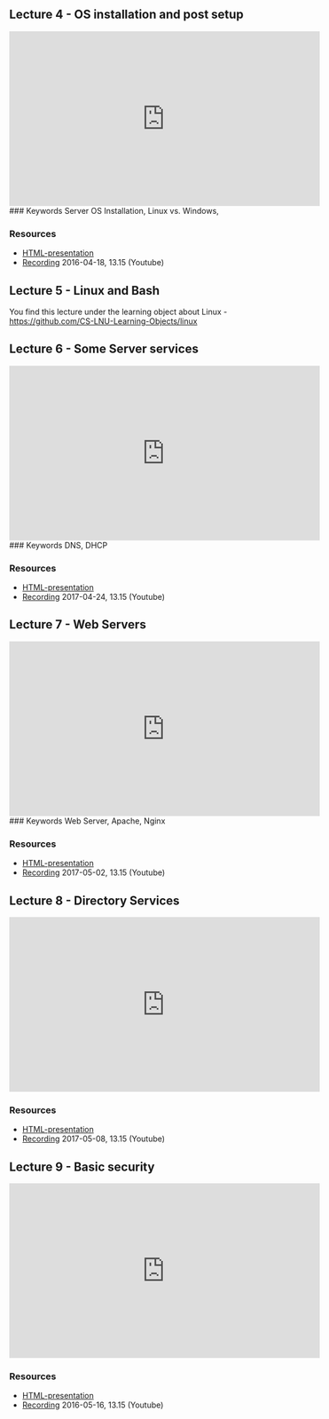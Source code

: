 ## Lecture 4 - OS installation and post setup
<iframe width="560" height="315" src="https://www.youtube.com/embed/Yh_A6E9EaL8?&list=PLSWJPPj5sKmr_PkB_qU4SAA-B5Rv4ICF2" frameborder="0" allowfullscreen></iframe>
### Keywords
Server OS Installation, Linux vs. Windows,

### Resources
- [HTML-presentation](https://cdn.rawgit.com/1dv031/syllabus/master/lectures/part_3/05_Installation-and-Post-Setup/index.html)
- [Recording](https://www.youtube.com/watch?v=Yh_A6E9EaL8&index=5&list=PLSWJPPj5sKmr_PkB_qU4SAA-B5Rv4ICF2) 2016-04-18, 13.15 (Youtube)

## Lecture 5 - Linux and Bash
You find this lecture under the learning object about Linux - https://github.com/CS-LNU-Learning-Objects/linux

## Lecture 6 - Some Server services
<iframe width="560" height="315" src="https://www.youtube.com/embed/--m9YpZ8Av4?&list=PLSWJPPj5sKmr_PkB_qU4SAA-B5Rv4ICF2" frameborder="0" allowfullscreen></iframe>
### Keywords
DNS, DHCP

### Resources
- [HTML-presentation](https://cdn.rawgit.com/1dv031/syllabus/master/lectures/part_3/06_Server-Services/index.html)
- [Recording](https://www.youtube.com/watch?v=--m9YpZ8Av4&list=PLSWJPPj5sKmr_PkB_qU4SAA-B5Rv4ICF2) 2017-04-24, 13.15 (Youtube)


## Lecture 7 - Web Servers
<iframe width="560" height="315" src="https://www.youtube.com/embed/c0bjNkpVOG4?&list=PLSWJPPj5sKmr_PkB_qU4SAA-B5Rv4ICF2&t=14m50s" frameborder="0" allowfullscreen></iframe>
### Keywords
Web Server, Apache, Nginx

### Resources
- [HTML-presentation](https://cdn.rawgit.com/1dv031/syllabus/master/lectures/part_3/07_Web-Servers/index.html)
- [Recording](https://www.youtube.com/watch?v=c0bjNkpVOG4&index=6&list=PLSWJPPj5sKmr_PkB_qU4SAA-B5Rv4ICF2&t=14m50s) 2017-05-02, 13.15 (Youtube)

## Lecture 8 - Directory Services
<iframe width="560" height="315" src="https://www.youtube.com/embed/dmbzpaC4hxU?list=PLSWJPPj5sKmr_PkB_qU4SAA-B5Rv4ICF2&t=14m50s" frameborder="0" allowfullscreen></iframe>

### Resources
- [HTML-presentation](https://cdn.rawgit.com/1dv031/syllabus/master/lectures/part_3/08_Directory-Services/index.html)
- [Recording](https://www.youtube.com/watch?v=dmbzpaC4hxU&list=PLSWJPPj5sKmr_PkB_qU4SAA-B5Rv4ICF2&t=14m56s) 2017-05-08, 13.15 (Youtube)


## Lecture 9 - Basic security
<iframe width="560" height="315" src="https://www.youtube.com/embed/cf5ob90rAnU?list=PLSWJPPj5sKmr_PkB_qU4SAA-B5Rv4ICF2" frameborder="0" allowfullscreen></iframe>

### Resources
- [HTML-presentation](https://cdn.rawgit.com/1dv031/syllabus/master/lectures/part_3/09_Basic-Security/index.html)
- [Recording](https://www.youtube.com/watch?v=cf5ob90rAnU&index=9&list=PLSWJPPj5sKmr_PkB_qU4SAA-B5Rv4ICF2) 2016-05-16, 13.15 (Youtube)
